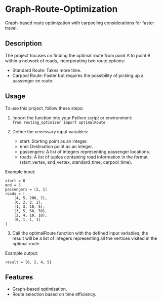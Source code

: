 # Graph-Route-Optimization

Graph-based route optimization with carpooling considerations for faster travel.

## Description

The project focuses on finding the optimal route from point A to point B within a network of roads, incorporating two route options:

- Standard Route: Takes more time.
- Carpool Route: Faster but requires the possibility of picking up a passenger en route.

## Usage

To use this project, follow these steps:

1. Import the function into your Python script or environment:  
```from routing_optimizer import optimalRoute```

2. Define the necessary input variables:
    - start: Starting point as an integer.
    - end: Destination point as an integer.
    - passengers: A list of integers representing passenger locations.
    - roads: A list of tuples containing road information in the format (start_vertex, end_vertex, standard_time, carpool_time).  

Example input:
```
start = 0
end = 5
passengers = [2, 1]
roads = [
    (4, 5, 200, 2),
    (0, 2, 2, 2),
    (1, 3, 10, 5),
    (3, 5, 50, 50),
    (2, 4, 10, 10),
    (0, 1, 1, 1)
]
```

3. Call the optimalRoute function with the defined input variables, the result will be a list of integers representing all the vertices visited in the optimal route.

Example output:
```
result = [0, 2, 4, 5]
```

## Features

- Graph-based optimization.
- Route selection based on time efficiency.